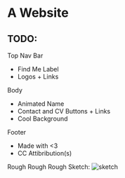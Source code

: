 # A Website

## TODO:

Top Nav Bar
- Find Me Label
- Logos + Links

Body
- Animated Name
- Contact and CV Buttons + Links
- Cool Background

Footer
- Made with <3
- CC Attibribution(s)

Rough Rough Rough Sketch:
![sketch](https://cdn.discordapp.com/attachments/572571526491013130/593651325829382149/unknown.png)
